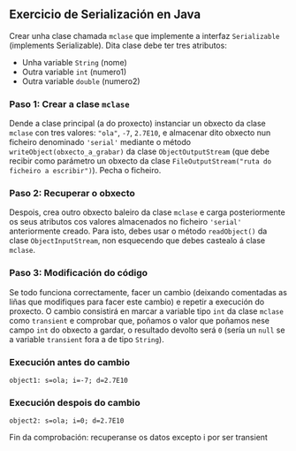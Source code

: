 ## Exercicio de Serialización en Java

Crear unha clase chamada `mclase` que implemente a interfaz `Serializable`  (implements Serializable). Dita clase debe ter tres atributos:

- Unha variable `String` (nome)
- Outra variable `int` (numero1)
- Outra variable `double` (numero2)

### Paso 1: Crear a clase `mclase`

Dende  a clase principal (a do proxecto) instanciar un obxecto da clase `mclase` con tres valores: `"ola"`, `-7`, `2.7E10`, e almacenar dito obxecto nun ficheiro denominado `'serial'` mediante o método `writeObject(obxecto_a_grabar)` da clase `ObjectOutputStream` (que debe recibir como parámetro un obxecto da clase `FileOutputStream("ruta do ficheiro a escribir")`). Pecha o ficheiro.

### Paso 2: Recuperar o obxecto

Despois, crea outro obxecto baleiro da clase `mclase` e carga posteriormente os seus atributos cos valores almacenados no ficheiro `'serial'` anteriormente creado. Para isto, debes usar o método `readObject()` da clase `ObjectInputStream`, non esquecendo que debes castealo á clase `mclase`.

### Paso 3: Modificación do código

Se todo funciona correctamente, facer un cambio (deixando comentadas as liñas que modifiques para facer este cambio) e repetir a execución do proxecto. O cambio consistirá en marcar a variable tipo `int` da clase `mclase` como `transient` e comprobar que, poñamos o valor que poñamos nese campo `int` do obxecto a gardar, o resultado devolto será `0` (sería un `null` se a variable `transient` fora a de tipo `String`).

### Execución antes do cambio

```plaintext
object1: s=ola; i=-7; d=2.7E10
```
### Execución despois do cambio

```plaintext
object2: s=ola; i=0; d=2.7E10
```
Fin da comprobación: recuperanse os datos excepto i por ser transient